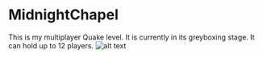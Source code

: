 # MidnightChapel
This is my multiplayer Quake level. It is currently in its greyboxing stage. It can hold up to 12 players.
![alt text](https://github.com/adolthefruitbol/MidnightChapel/blob/main/Midnightgreybox.png)
